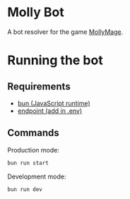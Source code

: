 # Molly Bot

A bot resolver for the game [MollyMage](https://dojorena.io/manuals/43).

# Running the bot

## Requirements

- [bun (JavaScript runtime)](https://github.com/oven-sh/bun)
- [endpoint (add in .env)](https://dojorena.io/games/1/room)

## Commands

Production mode:

```bash
bun run start
```

Development mode:

```bash
bun run dev
```
